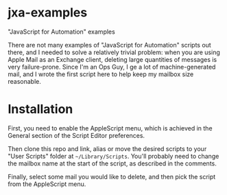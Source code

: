 # jxa-examples
"JavaScript for Automation" examples

There are not many examples of "JavaScript for Automation" scripts out there, and I needed to solve a relatively trivial problem: when you are using Apple Mail as an Exchange client, deleting large quantities of messages is very failure-prone. Since I'm an Ops Guy, I ge a lot of machine-generated mail, and I wrote the first script here to help keep my mailbox size reasonable.

Installation
============

First, you need to enable the AppleScript menu, which is achieved in the General section of the Script Editor preferences.

Then clone this repo and link, alias or move the desired scripts to your "User Scripts" folder at `~/Library/Scripts`. You'll probably need to change the  mailbox name at the start of the script, as described in the comments.

Finally, select some mail you would like to delete, and then pick the script from the AppleScript menu.
